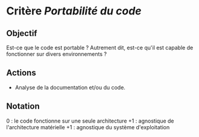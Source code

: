 # Critère *Portabilité du code*

## Objectif
Est-ce que le code est portable ? Autrement dit, est-ce qu'il est capable de fonctionner sur divers environnements ? 

## Actions
- Analyse de la documentation et/ou du code.

## Notation
0 : le code fonctionne sur une seule architecture
+1 : agnostique de l'architecture matérielle 
+1 : agnostique du système d'exploitation 

